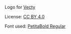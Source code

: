 Logo for [Vecty](https://github.com/gopherjs/vecty)

License: [CC BY 4.0](https://creativecommons.org/licenses/by/4.0/)

Font used: [PetitaBold Regular](https://www.fontzillion.com/fonts/manfred-klein/petita?utm_source=fontsquirrel.com&utm_medium=matcherator_link&utm_campaign=petita)
